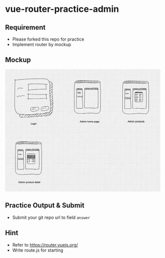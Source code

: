 # vue-router-practice-admin

## Requirement
- Please forked this repo for practice
- Implement router by mockup 

## Mockup

![mockup](https://raw.githubusercontent.com/twschool-full-stack-bootcamp/vue-router-practice-admin/master/mockup.png)

##  Practice Output & Submit

- Submit your git repo url to field `answer`

## Hint

- Refer to https://router.vuejs.org/
- Write route.js for starting
